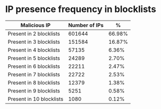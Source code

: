# IP presence frequency in blocklists
| Malicious IP | Number of IPs | % |
|----|----|----|
| Present in 2 blocklists | 601644 | 66.98% |
| Present in 3 blocklists | 151584 | 16.87% |
| Present in 4 blocklists | 57135 | 6.36% |
| Present in 5 blocklists | 24289 | 2.70% |
| Present in 6 blocklists | 22211 | 2.47% |
| Present in 7 blocklists | 22722 | 2.53% |
| Present in 8 blocklists | 12379 | 1.38% |
| Present in 9 blocklists | 5251 | 0.58% |
| Present in 10 blocklists | 1080 | 0.12% |
